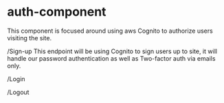# auth-component

This component is focused around using aws Cognito to authorize users visiting the site.

/Sign-up
This endpoint will be using Cognito to sign users up to site, it will handle our password authentication as well as Two-factor auth via emails only.

/Login

/Logout
